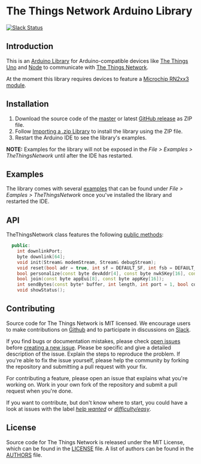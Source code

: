 # The Things Network Arduino Library

[![Slack Status](https://slack.thethingsnetwork.org/badge.svg)](https://slack.thethingsnetwork.org/)

## Introduction

This is an [Arduino Library](https://www.arduino.cc/en/Guide/Libraries) for Arduino-compatible devices like [The Things Uno](https://shop.thethingsnetwork.com/index.php/product/the-things-uno/) and [Node](https://shop.thethingsnetwork.com/index.php/product/the-things-node/) to communicate with [The Things Network](https://www.thethingsnetwork.org).

At the moment this library requires devices to feature a [Microchip RN2xx3 module](http://www.microchip.com/design-centers/wireless-connectivity/embedded-wireless/lora-technology).

## Installation

1. Download the source code of the [master](https://github.com/TheThingsNetwork/arduino-library/archive/master.zip) or latest [GitHub release](https://github.com/TheThingsNetwork/arduino-library/releases) as ZIP file.
2. Follow [Importing a .zip Library](https://www.arduino.cc/en/Guide/Libraries#toc4) to install the library using the ZIP file.
3. Restart the Arduino IDE to see the library's examples.

**NOTE:** Examples for the library will not be exposed in the *File > Examples > TheThingsNetwork* until after the IDE has restarted.

## Examples
The library comes with several [examples](examples) that can be found under *File > Eamples > TheThingsNetwork* once you've installed the library and restarted the IDE.

## API

TheThingsNetwork class features the following [public methods](https://github.com/TheThingsNetwork/arduino-library/blob/master/src/TheThingsNetwork.h#L39):

```C++
  public:
    int downlinkPort;
    byte downlink[64];
    void init(Stream& modemStream, Stream& debugStream);
    void reset(bool adr = true, int sf = DEFAULT_SF, int fsb = DEFAULT_FSB);
    bool personalize(const byte devAddr[4], const byte nwkSKey[16], const byte appSKey[16]);
    bool join(const byte appEui[8], const byte appKey[16]);
    int sendBytes(const byte* buffer, int length, int port = 1, bool confirm = false);
    void showStatus();
```

## Contributing

Source code for The Things Network is MIT licensed. We encourage users to make contributions on [Github](https://github.com/TheThingsNetwork/arduino-library) and to participate in discussions on [Slack](https://slack.thethingsnetwork.org).

If you find bugs or documentation mistakes, please check [open issues](https://github.com/TheThingsNetwork/arduino-library/issues) before [creating a new issue](https://github.com/TheThingsNetwork/arduino-library/issues/new). Please be specific and give a detailed description of the issue. Explain the steps to reproduce the problem. If you're able to fix the issue yourself, please help the community by forking the repository and submitting a pull request with your fix.

For contributing a feature, please open an issue that explains what you're working on. Work in your own fork of the repository and submit a pull request when you're done.

If you want to contribute, but don't know where to start, you could have a look at issues with the label [*help wanted*](https://github.com/TheThingsNetwork/arduino-library/labels/help%20wanted) or [*difficulty/easy*](https://github.com/TheThingsNetwork/arduino-library/labels/difficulty%2Feasy).

## License

Source code for The Things Network is released under the MIT License, which can be found in the [LICENSE](LICENSE) file. A list of authors can be found in the [AUTHORS](AUTHORS) file.
